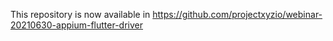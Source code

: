 This repository is now available in https://github.com/projectxyzio/webinar-20210630-appium-flutter-driver
